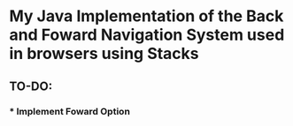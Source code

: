 ﻿# My Java Implementation of the Back and Foward Navigation System used in browsers using Stacks
## TO-DO:
### * Implement Foward Option
